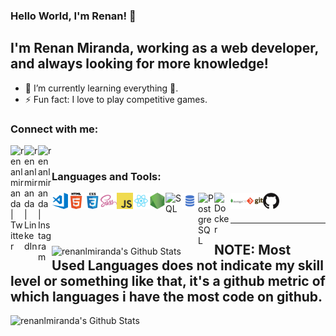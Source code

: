 ### Hello World, I'm Renan! 👋

## I'm Renan Miranda, working as a web developer, and always looking for more knowledge!
- 🌱 I’m currently learning everything 🤣.
- ⚡ Fun fact: I love to play competitive games.

### Connect with me:

<img align="left" alt="renanlmiranda | Twitter" width="22px" src="https://cdn.jsdelivr.net/npm/simple-icons@v3/icons/twitter.svg" />
<img align="left" alt="renanlmiranda | LinkedIn" width="22px" src="https://cdn.jsdelivr.net/npm/simple-icons@v3/icons/linkedin.svg" />
<img align="left" alt="renanlmiranda | Instagram" width="22px" src="https://cdn.jsdelivr.net/npm/simple-icons@v3/icons/instagram.svg" />

<br />

### Languages and Tools:

<img align="left" alt="Visual Studio Code" width="26px" src="https://raw.githubusercontent.com/github/explore/80688e429a7d4ef2fca1e82350fe8e3517d3494d/topics/visual-studio-code/visual-studio-code.png" />
<img align="left" alt="HTML5" width="26px" src="https://raw.githubusercontent.com/github/explore/80688e429a7d4ef2fca1e82350fe8e3517d3494d/topics/html/html.png" />
<img align="left" alt="CSS3" width="26px" src="https://raw.githubusercontent.com/github/explore/80688e429a7d4ef2fca1e82350fe8e3517d3494d/topics/css/css.png" />
<img align="left" alt="Sass" width="26px" src="https://raw.githubusercontent.com/github/explore/80688e429a7d4ef2fca1e82350fe8e3517d3494d/topics/sass/sass.png" />
<img align="left" alt="JavaScript" width="26px" src="https://raw.githubusercontent.com/github/explore/80688e429a7d4ef2fca1e82350fe8e3517d3494d/topics/javascript/javascript.png" />
<img align="left" alt="React" width="26px" src="https://raw.githubusercontent.com/github/explore/80688e429a7d4ef2fca1e82350fe8e3517d3494d/topics/react/react.png" />
<img align="left" alt="Node.js" width="26px" src="https://raw.githubusercontent.com/github/explore/80688e429a7d4ef2fca1e82350fe8e3517d3494d/topics/nodejs/nodejs.png" />
<img align="left" alt="SQL" width="26px" src="https://cdn.iconscout.com/icon/free/png-512/typescript-1174965.png" />
<img align="left" alt="SQL" width="26px" src="https://raw.githubusercontent.com/github/explore/80688e429a7d4ef2fca1e82350fe8e3517d3494d/topics/sql/sql.png" />
<img align="left" alt="PostgreSQL" width="26px" src="https://img2.gratispng.com/20180421/lkw/kisspng-postgresql-database-logo-computer-icons-replicatio-software-developer-5adbf4c2ceb373.0739840815243644828467.jpg" />
<img align="left" alt="Docker" width="26px" src="https://www.pngfind.com/pngs/m/255-2553250_icon-docker-notext-color-docker-icon-png-transparent.png" />
<img align="left" alt="MongoDB" width="26px" src="https://raw.githubusercontent.com/github/explore/80688e429a7d4ef2fca1e82350fe8e3517d3494d/topics/mongodb/mongodb.png" />
<img align="left" alt="Git" width="26px" src="https://raw.githubusercontent.com/github/explore/80688e429a7d4ef2fca1e82350fe8e3517d3494d/topics/git/git.png" />
<img align="left" alt="GitHub" width="26px" src="https://raw.githubusercontent.com/github/explore/78df643247d429f6cc873026c0622819ad797942/topics/github/github.png" />

<br />
<br />

---

<img align="left" alt="renanlmiranda's Github Stats" src="https://github-readme-stats.vercel.app/api?username=renanlmiranda&show_icons=true&theme=radical&count_private=true&hide_border=true" />

## NOTE: Most Used Languages does not indicate my skill level or something like that, it's a github metric of which languages i have the most code on github.

<img align="left" alt="renanlmiranda's Github Stats" src= "https://github-readme-stats.vercel.app/api/top-langs/?username=renanlmiranda&theme=radical"/>



[twitter]: https://twitter.com/_renness
[linkedin]: https://linkedin.com/in/renanlmiranda